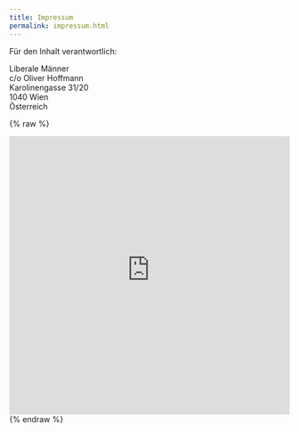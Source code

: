```yaml
---
title: Impressum
permalink: impressum.html
---
```


Für den Inhalt verantwortlich:

Liberale Männer<br />
c/o Oliver Hoffmann<br />
Karolinengasse 31/20<br />
1040 Wien<br />
Österreich<br />

{% raw %}
<script type="text/javascript" src="http://assets.freshdesk.com/widget/freshwidget.js"></script>
<style type="text/css" media="screen, projection">
	@import url(http://assets.freshdesk.com/widget/freshwidget.css); 
</style> 
<iframe title="Feedback Form" class="freshwidget-embedded-form" id="freshwidget-embedded-form" src="https://liberalemaenner.freshdesk.com/widgets/feedback_widget/new?&widgetType=embedded&formTitle=Kontakt:&submitTitle=Abschicken&submitThanks=Vielen+Dank+f%C3%BCr+Ihre+Kontaktaufnahme&screenshot=no&attachFile=no&searchArea=no&captcha=yes" scrolling="no" height="500px" width="100%" frameborder="0" >
</iframe>
{% endraw %}
